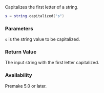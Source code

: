 Capitalizes the first letter of a string.

```lua
s = string.capitalized("s")
```

### Parameters ###

`s` is the string value to be capitalized.


### Return Value ###

The input string with the first letter capitalized.


### Availability ###

Premake 5.0 or later.

